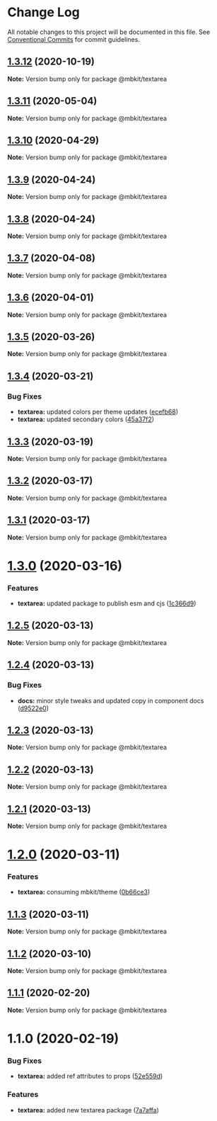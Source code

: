 # Change Log

All notable changes to this project will be documented in this file.
See [Conventional Commits](https://conventionalcommits.org) for commit guidelines.

## [1.3.12](https://github.com/mindbody/mbkit/compare/@mbkit/textarea@1.3.11...@mbkit/textarea@1.3.12) (2020-10-19)

**Note:** Version bump only for package @mbkit/textarea





## [1.3.11](https://github.com/mindbody/design-system/compare/@mbkit/textarea@1.3.10...@mbkit/textarea@1.3.11) (2020-05-04)

**Note:** Version bump only for package @mbkit/textarea





## [1.3.10](https://github.com/mindbody/design-system/compare/@mbkit/textarea@1.3.9...@mbkit/textarea@1.3.10) (2020-04-29)

**Note:** Version bump only for package @mbkit/textarea





## [1.3.9](https://github.com/mindbody/design-system/compare/@mbkit/textarea@1.3.7...@mbkit/textarea@1.3.9) (2020-04-24)

**Note:** Version bump only for package @mbkit/textarea





## [1.3.8](https://github.com/mindbody/design-system/compare/@mbkit/textarea@1.3.7...@mbkit/textarea@1.3.8) (2020-04-24)

**Note:** Version bump only for package @mbkit/textarea





## [1.3.7](https://github.com/mindbody/mbkit/compare/@mbkit/textarea@1.3.6...@mbkit/textarea@1.3.7) (2020-04-08)

**Note:** Version bump only for package @mbkit/textarea





## [1.3.6](https://github.com/mindbody/design-system/compare/@mbkit/textarea@1.3.5...@mbkit/textarea@1.3.6) (2020-04-01)

**Note:** Version bump only for package @mbkit/textarea





## [1.3.5](https://github.com/mindbody/design-system/compare/@mbkit/textarea@1.3.4...@mbkit/textarea@1.3.5) (2020-03-26)

**Note:** Version bump only for package @mbkit/textarea





## [1.3.4](https://github.com/mindbody/design-system/compare/@mbkit/textarea@1.3.3...@mbkit/textarea@1.3.4) (2020-03-21)


### Bug Fixes

* **textarea:** updated colors per theme updates ([ecefb68](https://github.com/mindbody/design-system/commit/ecefb68755da4cc0306181795886e2baf98ce786))
* **textarea:** updated secondary colors ([45a37f2](https://github.com/mindbody/design-system/commit/45a37f2a78fe9ae125af4b0ed0d19c60f2e08b83))





## [1.3.3](https://github.com/mindbody/design-system/compare/@mbkit/textarea@1.3.2...@mbkit/textarea@1.3.3) (2020-03-19)

**Note:** Version bump only for package @mbkit/textarea





## [1.3.2](https://github.com/mindbody/mbkit/compare/@mbkit/textarea@1.3.1...@mbkit/textarea@1.3.2) (2020-03-17)

**Note:** Version bump only for package @mbkit/textarea





## [1.3.1](https://github.com/mindbody/design-system/compare/@mbkit/textarea@1.3.0...@mbkit/textarea@1.3.1) (2020-03-17)

**Note:** Version bump only for package @mbkit/textarea





# [1.3.0](https://github.com/mindbody/design-system/compare/@mbkit/textarea@1.2.5...@mbkit/textarea@1.3.0) (2020-03-16)


### Features

* **textarea:** updated package to publish esm and cjs ([1c366d9](https://github.com/mindbody/design-system/commit/1c366d989efb655adb5171f35cfb1596a1856e30))





## [1.2.5](https://github.com/mindbody/design-system/compare/@mbkit/textarea@1.2.4...@mbkit/textarea@1.2.5) (2020-03-13)

**Note:** Version bump only for package @mbkit/textarea





## [1.2.4](https://github.com/mindbody/design-system/compare/@mbkit/textarea@1.2.3...@mbkit/textarea@1.2.4) (2020-03-13)


### Bug Fixes

* **docs:** minor style tweaks and updated copy in component docs ([d9522e0](https://github.com/mindbody/design-system/commit/d9522e0f1470800e3103793208e24a84739a5888))





## [1.2.3](https://github.com/mindbody/design-system/compare/@mbkit/textarea@1.2.2...@mbkit/textarea@1.2.3) (2020-03-13)

**Note:** Version bump only for package @mbkit/textarea





## [1.2.2](https://github.com/mindbody/design-system/compare/@mbkit/textarea@1.2.1...@mbkit/textarea@1.2.2) (2020-03-13)

**Note:** Version bump only for package @mbkit/textarea





## [1.2.1](https://github.com/mindbody/design-system/compare/@mbkit/textarea@1.2.0...@mbkit/textarea@1.2.1) (2020-03-13)

**Note:** Version bump only for package @mbkit/textarea





# [1.2.0](https://github.com/mindbody/design-system/compare/@mbkit/textarea@1.1.3...@mbkit/textarea@1.2.0) (2020-03-11)


### Features

* **textarea:** consuming mbkit/theme ([0b66ce3](https://github.com/mindbody/design-system/commit/0b66ce3dbf65c379a90d204cf464997a7c6a05f9))





## [1.1.3](https://github.com/mindbody/design-system/compare/@mbkit/textarea@1.1.2...@mbkit/textarea@1.1.3) (2020-03-11)

**Note:** Version bump only for package @mbkit/textarea





## [1.1.2](https://github.com/mindbody/design-system/compare/@mbkit/textarea@1.1.1...@mbkit/textarea@1.1.2) (2020-03-10)

**Note:** Version bump only for package @mbkit/textarea





## [1.1.1](https://github.com/mindbody/design-system/compare/@mbkit/textarea@1.1.0...@mbkit/textarea@1.1.1) (2020-02-20)

**Note:** Version bump only for package @mbkit/textarea





# 1.1.0 (2020-02-19)


### Bug Fixes

* **textarea:** added ref attributes to props ([52e559d](https://github.com/mindbody/design-system/commit/52e559d1578e694676a9749edb73d3985c2f38f7))


### Features

* **textarea:** added new textarea package ([7a7affa](https://github.com/mindbody/design-system/commit/7a7affa5980a47f98a821d17f24c2816536a2cd2))
